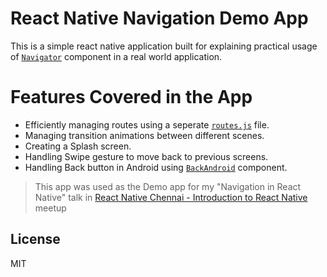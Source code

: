 # React Native Navigation Demo App

This is a simple react native application built for explaining practical usage of [`Navigator`][navigator] component in a real world application.

# Features Covered in the App

  - Efficiently managing routes using a seperate [`routes.js`][routes] file.
  - Managing transition animations between different scenes.
  - Creating a Splash screen.
  - Handling Swipe gesture to move back to previous screens.
  - Handling Back button in Android using [`BackAndroid`][backandroid] component.

> This app was used as the Demo app for my "Navigation in React Native" talk in [React Native Chennai - Introduction to React Native][meetup] meetup

License
----

MIT


   [routes]: <https://github.com/DaniAkash/ReactNativeNavigationDemo/blob/master/routes.js>
   [navigator]: <https://facebook.github.io/react-native/docs/navigator.html>
   [backandroid]: <https://facebook.github.io/react-native/docs/backandroid.html>
   [meetup]: <https://www.meetup.com/React-Native-Chennai/events/235899180/>